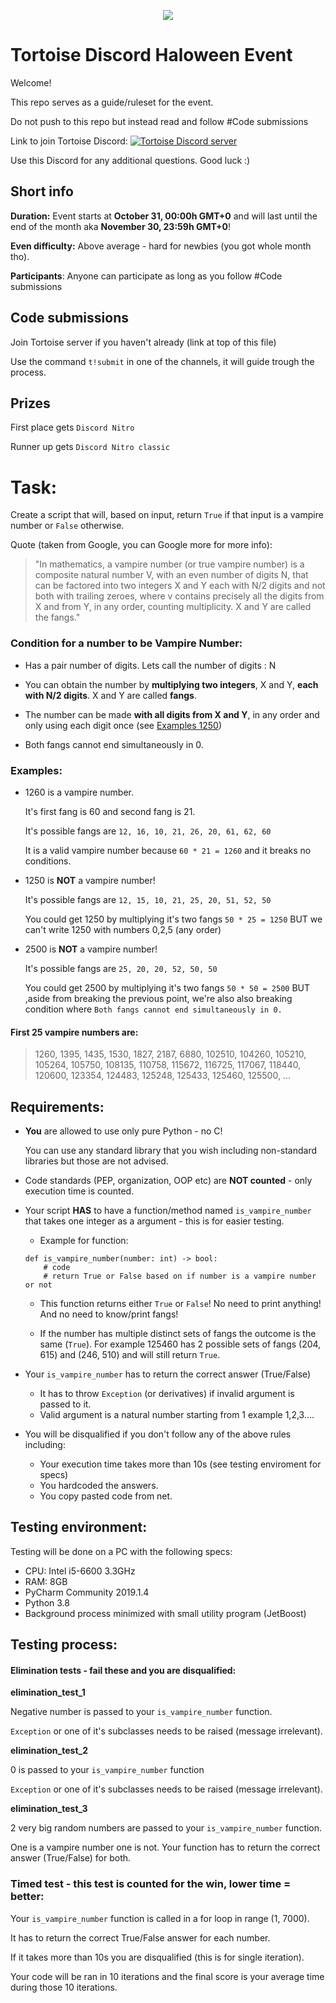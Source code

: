 <p align="center">
    <img src="https://github.com/albertopoljak/tortoise-discord-halloween-coding-event/blob/master/logo.png?raw=true">
</p>

# Tortoise Discord Haloween Event

Welcome!

This repo serves as a guide/ruleset for the event.

Do not push to this repo but instead read and follow #Code submissions

Link to join Tortoise Discord: [![Tortoise Discord server](https://img.shields.io/discord/577192344529404154?color=%237289DA&label=Tortoise%20Server&logo=discord)](https://discord.gg/f6VcZC2)

Use this Discord for any additional questions. Good luck :)

## Short info

**Duration:** Event starts at **October 31, 00:00h GMT+0** and will last until the end of the month aka **November 30, 23:59h GMT+0**!

**Even difficulty:** Above average - hard for newbies (you got whole month tho).

**Participants**: Anyone can participate as long as you follow #Code submissions

## Code submissions

Join Tortoise server if you haven't already (link at top of this file)

Use the command `t!submit` in one of the channels, it will guide trough the process.

## Prizes

First place gets `Discord Nitro`

Runner up gets `Discord Nitro classic`

# Task:

Create a script that will, based on input, return `True` if that input is a vampire number or `False` otherwise.

Quote (taken from Google, you can Google more for more info):
> "In mathematics, a vampire number (or true vampire number) is a composite natural number V,
with an even number of digits N, that can be factored into two integers X and Y each with N/2 digits
and not both with trailing zeroes, where v contains precisely all the digits from X and from Y, in any order,
counting multiplicity. X and Y are called the fangs."

### Condition for a number to be Vampire Number:

- Has a pair number of digits. Lets call the number of digits : N
    
- You can obtain the number by **multiplying two integers**, X and Y, **each with N/2 digits**. X and Y are called **fangs**.
    
- The number can be made **with all digits from X and Y**, in any order and only using each digit once (see [Examples 1250](#examples))

- Both fangs cannot end simultaneously in 0.

### Examples:

- 1260 is a vampire number.

  It's first fang is 60 and second fang is 21.
  
  It's possible fangs are `12, 16, 10, 21, 26, 20, 61, 62, 60`
  
  It is a valid vampire number because `60 * 21 = 1260` and it breaks no conditions.

- 1250 is **NOT** a vampire number!
   
  It's possible fangs are `12, 15, 10, 21, 25, 20, 51, 52, 50`
   
  You could get 1250 by multiplying it's two fangs `50 * 25 = 1250` BUT we can't write 1250 with numbers 0,2,5 (any order)

- 2500 is **NOT** a vampire number!

  It's possible fangs are `25, 20, 20, 52, 50, 50`
 
  You could get 2500 by multiplying it's two fangs `50 * 50 = 2500` BUT ,aside from breaking the previous point, 
  we're also also breaking condition where `Both fangs cannot end simultaneously in 0.`

#### First 25 vampire numbers are:
> 1260, 1395, 1435, 1530, 1827, 2187, 6880, 102510, 104260, 105210, 105264, 105750, 108135, 110758, 115672, 116725,
117067, 118440, 120600, 123354, 124483, 125248, 125433, 125460, 125500, ...

## Requirements:

- **You** are allowed to use only pure Python - no C!
  
  You can use any standard library that you wish including non-standard libraries but those are not advised.

- Code standards (PEP, organization, OOP etc) are **NOT counted** - only execution time is counted.

- Your script **HAS** to have a function/method named `is_vampire_number` that takes one integer as a argument - this is for easier testing.

  - Example for function:
   ```
   def is_vampire_number(number: int) -> bool:
       # code
       # return True or False based on if number is a vampire number or not
   ```

  - This function returns either `True` or `False`! No need to print anything! And no need to know/print fangs!

  - If the number has multiple distinct sets of fangs the outcome is the same (`True`).
    For example 125460 has 2 possible sets of fangs (204, 615) and (246, 510) and will still return `True`.

- Your `is_vampire_number` has to return the correct answer (True/False)
  - It has to throw `Exception` (or derivatives) if invalid argument is passed to it.
  - Valid argument is a natural number starting from 1 example 1,2,3....

- You will be disqualified if you don't follow any of the above rules including:
  - Your execution time takes more than 10s (see testing enviroment for specs)
  - You hardcoded the answers.
  - You copy pasted code from net.


## Testing environment:

Testing will be done on a PC with the following specs:
 - CPU: Intel i5-6600 3.3GHz
 - RAM: 8GB
 - PyCharm Community 2019.1.4
 - Python 3.8
 - Background process minimized with small utility program (JetBoost)

## Testing process:

#### Elimination tests - fail these and you are disqualified:

**elimination_test_1**

Negative number is passed to your `is_vampire_number` function.

`Exception` or one of it's subclasses needs to be raised (message irrelevant).

**elimination_test_2**

0 is passed to your `is_vampire_number` function

`Exception` or one of it's subclasses needs to be raised (message irrelevant).

**elimination_test_3**

2 very big random numbers are passed to your `is_vampire_number` function.

One is a vampire number one is not. Your function has to return the correct answer (True/False) for both.

### Timed test - this test is counted for the win, lower time = better:

Your `is_vampire_number` function is called in a for loop in range (1, 7000).

It has to return the correct True/False answer for each number.

If it takes more than 10s you are disqualified (this is for single iteration).

Your code will be ran in 10 iterations and the final score is your average time during those 10 iterations.
